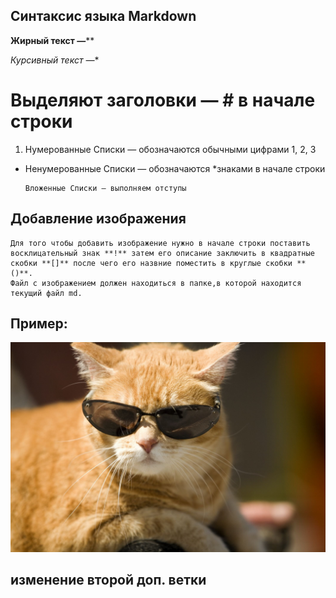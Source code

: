 ## Синтаксис языка Markdown

**Жирный текст —****

*Курсивный текст —**
 
# Выделяют заголовки — # в начале строки

1. Нумерованные Списки — обозначаются обычными цифрами 1, 2, 3
* Ненумерованные Списки — обозначаются *знаками в начале строки

      Вложенные Списки — выполняем отступы


## Добавление изображения
    Для того чтобы добавить изображение нужно в начале строки поставить восклицательный знак **!** затем его описание заключить в квадратные скобки **[]** после чего его назвние поместить в круглые скобки **()**.
    Файл с изображением должен находиться в папке,в которой находится текущий файл md.
         
## Пример:
![это кот в очках](1637936432_26-koshka-top-p-kota-v-ochkakh-28.jpg)





## изменение второй доп. ветки